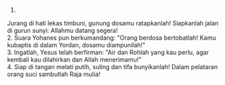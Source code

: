 1.
Jurang di hati lekas timbuni, gunung dosamu ratapkanlah!
Siapkanlah jalan di gurun sunyi: Allahmu datang segera!
<br>
2.
Suara Yohanes pun berkumandang: "Orang berdosa bertobatlah!
Kamu kubaptis di dalam Yordan, dosamu diampunilah!"
<br>
3.
Ingatlah, Yesus telah berfirman: "Air dan Rohlah yang kau perlu,
agar kembali kau dilahirkan dan Allah menerimamu!"
<br>
4.
Siap di tangan melati putih, suling dan tifa bunyikanlah!
Dalam pelataran orang suci sambutlah Raja mulia!